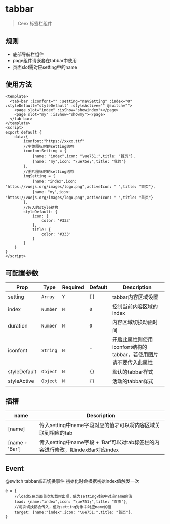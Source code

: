 # tabbar

 > Ceex 标签栏组件
 
## 规则
- 底部导航栏组件
- page组件请嵌套在tabbar中使用
- 页面slot需对应setting中的name

## 使用方法
```vue
<template>
  <tab-bar :iconfont="" :setting="navSetting" :index="0" :styleDefault="styleDefault" :styleActive="" @switch="">
   	<page slot="index" :isShow="showindex"></page>
   	<page slot="my" :isShow="showmy"></page>
  </tab-bar>
</template>
<script>
export default {
	data:{
		iconfont:"https://xxxx.ttf"
		//字体图标时的setting结构
		iconfontSetting = {
			{name: "index",icon: "\ue751;",title: "首页"},
			{name: "my",icon: "\ue75e;",title: "我的"}
		},
		//图片图标时的setting结构
		imgSetting = {
			{name："index",icon: "https://vuejs.org/images/logo.png",activeIcon: " ",title: "首页"},
			{name："my",icon: "https://vuejs.org/images/logo.png",activeIcon: " ",title: "首页"}
		},
		//传入的style结构
		styleDefault: {
			icon: {
				color: '#333'
			},
			title: {
				color: '#333'
			}
		}
	}
}
</script>
```

## 可配置参数
| Prop | Type | Required | Default | Description |
|------|------|----------|---------|-------------|
| setting | `Array` |`Y`| `[]` | tabbar内容区域设置 |
| index | `Number` |`N`| `0` | 控制当前内容区域的index |
| duration | `Number` |`N`| `0` | 内容区域切换动画时间 |
| iconfont | `String` |`N`| `` | 开启此属性则使用iconfont结构的tabbar，若使用图片请不要传入此属性 |
| styleDefault | `Object` |`N`| `{}` | 默认的tabbar样式 |
| styleActive| `Object` |`N`| `{}` | 活动的tabbar样式 |

## 插槽
| name | Description |
|------|-------------|
| [name] | 传入setting中name字段对应的值才可以将内容区域关联到相应的tab |
| [name + 'Bar'] | 传入setting中name字段 + 'Bar'可以对tab标签栏的内容进行修改，如indexBar对应index |

## Event
@switch	tabbar点击切换事件	初始化时会根据初始index值触发一次
```
e = {
	//load仅在页面首次加载时出现，值为setting对象中对应name的值
	load: {name:"index",icon: "\ue751;",title: "首页"},
	//每次切换都会传入，值为setting对象中对应name的值
	target: {name:"index",icon: "\ue751;",title: "首页"},
}
```